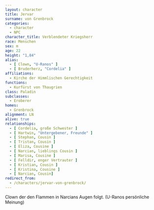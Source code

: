 ```yaml
---
layout: character
title: Jervar
surname: von Grenbrock
categories:
  - character
  - NPC
character_title: Verblendeter Kriegsherr
race: Menschen
sex: m
age: 22
height: "1,84"
alias:
  - [ Clown, "U-Ranos" ]
  - [ Bruderherz, "Cordelia" ]
affiliations:
  - Kirche der Himmlischen Gerechtigkeit
functions:
  - Kurfürst von Thaugrien
class: Paladin
subclasses:
  - Eroberer
homes:
  - Grenbrock
alignment: LN
alive: true
relationships:
  - [ Cordelia, große Schwester ]
  - [ Hartwin, "Untergebener, Freunde" ]
  - [ Stephan, Cousin ]
  - [ Tristan, Cousin ]
  - [ Eliza, Cousine ]
  - [ Narcian, lieblings Cousin ]
  - [ Marisa, Cousine ]
  - [ Felldir, enger Vertrauter ]
  - [ Kristian, Cousin ]
  - [ Kristina, Cousine ]
  - [ Narcian, Cousin]
redirect_from:
  - /characters/jervar-von-grenbrock/
---
```


Clown der den Flammen in Narcians Augen folgt. (U-Ranos persönliche Meinung)